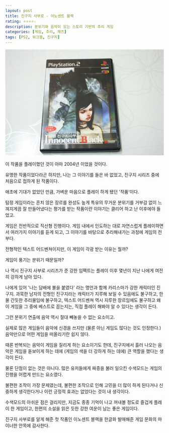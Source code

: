 ```yaml
---
layout: post
title: 진구지 사부로 - 이노센트 블랙
rating: ⭐️⭐️⭐️⭐️☆
description: 분위기와 음악이 있는 스토리 기반의 추리 게임
categories: [게임, 추리, 재즈]
tags: [PS2, 워크잼, 진구지]
---
```


![진구지](../../images/2010/jinguji_innocent_black.jpg)

이 작품을 플레이했던 것이 아마 2004년 이었을 것이다.

유명한 작품이었다라곤 하지만, 나는 그 이야기를 들은 바 없었고, 진구지 시리즈 중에 처음으로 접하게 된 작품이다.

애초에 기대가 없었던 만큼, 가벼운 마음으로 플레이 하게 됐던 '작품'이다.

탐정 게임이라는 흔치 않은 장르를 완성도 높게 특유의 무거운 분위기를 거부감 없이 느껴지게끔 잘 만들어냈다는 평가를 받는 작품이란 이야기는 클리어 하고 난 이후에야 들었고.

게임은 전반적으로 직선형 진행이다. 게임 내에서 인도하는 대로 자연스럽게 플레이하면서 여러가지 이야기를 듣게 되고, 그 이야기를 바탕으로 추리해내가는 과정에 게임의 전부다.

전형적인 텍스트 어드벤쳐이지만, 이 게임이 각광 받는 이유는 뭘까?

게임이 풍기는 분위기 때문일까? 

나 역시 진구지 사부로 시리즈가 준 강한 임팩트는 플레이 이후 몇년이 지난 나에게 여전히 강하게 남아 있다.

나에게 있어 '나는 담배에 불을 붙였다' 라는 명언과 함께 카리스마가 강한 캐릭터인 진구지. 과묵한 남자의 전형인 진구지라는 캐릭터가 지루해 보일 수 있음에도 불구하고, 한물 간듯한 추리물임에 불구하고, 텍스트 어드벤쳐 역시 지루한 장르임에도 불구하고 왜 이 게임을 그 중에 베스트로 꼽는지는, 직접 플레이 해봐야 알 수 있다는 생각이 든다.

그런 분위기 연출에 음악 역시 절대 빼놓을 수 없는 요소이고.

실제로 많은 게임들이 음악에 신경을 쓰지만 (물론 아닌 게임도 많다는 것도 인정한다.) 음악만으로 어떤 게임을 떠올리기란 쉽지 않다.

때론 반복되는 음악이 게임을 질리게 하는 요소이기도 한데, 진구지에서 흘러 나오는 음악은 게임을 돋보이게 하는 데에 (게임의 색을 더 강하게 하는 데에) 큰 역할을 했다는 생각이 든다.

물론 단점이 없는 것은 아니다. 많은 유저들에게 짜증을 불러 일으킨 수색모드는 게임의 진행을 어렵게 만드는 요소였다.

불편한 조작이 가장 문제였는데, 불편한 조작으로 인해 고민을 더 많이 하게 된다거나 신중하게 생각한다거나 이런 긍정적 효과는 없었다는 것이 내 생각이다.

수색모드의 아쉬운 점은 걸리지만, 지금도 종종 기억이 나고 꺼내볼 정도로 즐겁게 플레이 한 게임이고, 한편의 소설을 읽은 듯한 강한 여운이 남는 좋은 게임이다.

진구지 사부로를 알게 해준 첫 작품인 이노센트 블랙을 한글화 발매해준 게임 문화의 마이너한 안목에 감사한다.